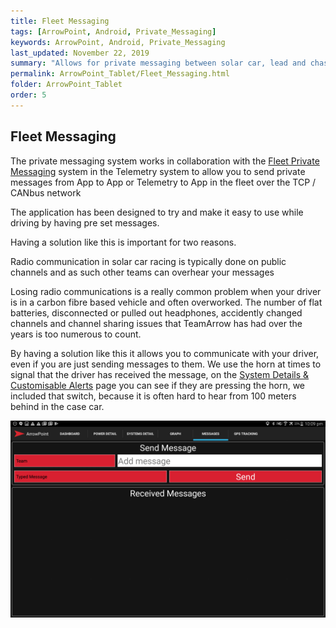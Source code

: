 ```yaml
---
title: Fleet Messaging
tags: [ArrowPoint, Android, Private_Messaging]
keywords: ArrowPoint, Android, Private_Messaging
last_updated: November 22, 2019
summary: "Allows for private messaging between solar car, lead and chase car and the Telemetry system."
permalink: ArrowPoint_Tablet/Fleet_Messaging.html
folder: ArrowPoint_Tablet
order: 5
---
```


## Fleet Messaging
The private messaging system works in collaboration with the [Fleet Private Messaging](../ArrowPoint_Telemetry/Fleet_Messaging.html) system in the Telemetry system to allow you to send private messages from App to App or Telemetry to App in the fleet over the TCP / CANbus network

The application has been designed to try and make it easy to use while driving by having pre set messages.

Having a solution like this is important for two reasons.

Radio communication in solar car racing is typically done on public channels and as such other teams can overhear your messages

Losing radio communications is a really common problem when your driver is in a carbon fibre based vehicle and often overworked. The number of flat batteries, disconnected or pulled out headphones, accidently changed channels and channel sharing issues that TeamArrow has had over the years is too numerous to count.

By having a solution like this it allows you to communicate with your driver, even if you are just sending messages to them. We use the horn at times to signal that the driver has received the message, on the [System Details & Customisable Alerts](ArrowAndroid_SystemDetails.html) page you can see if they are pressing the horn, we included that switch, because it is often hard to hear from 100 meters behind in the case car.

![Example of the Arrowpoint Android messaging system](/images/android_messaging.png)
